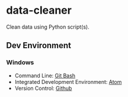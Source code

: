# data-cleaner
Clean data using Python script(s).

## Dev Environment
### Windows
- Command Line: [Git Bash](https://git-for-windows.github.io/)
- Integrated Development Environment: [Atom](https://atom.io/)
- Version Control: [Github](http://github.com/)
